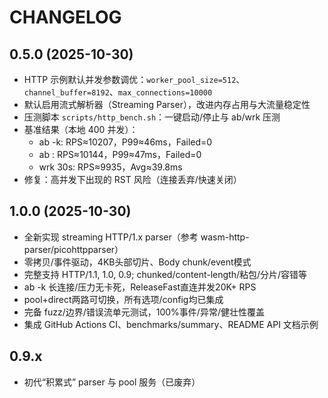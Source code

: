 # CHANGELOG

## 0.5.0 (2025-10-30)
- HTTP 示例默认并发参数调优：`worker_pool_size=512`、`channel_buffer=8192`、`max_connections=10000`
- 默认启用流式解析器（Streaming Parser），改进内存占用与大流量稳定性
- 压测脚本 `scripts/http_bench.sh`：一键启动/停止与 ab/wrk 压测
- 基准结果（本地 400 并发）：
  - ab -k: RPS≈10207，P99≈46ms，Failed=0
  - ab    : RPS≈10144，P99≈47ms，Failed=0
  - wrk 30s: RPS≈9935，Avg≈39.8ms
- 修复：高并发下出现的 RST 风险（连接丢弃/快速关闭）

## 1.0.0 (2025-10-30)
- 全新实现 streaming HTTP/1.x parser（参考 wasm-http-parser/picohttpparser）
- 零拷贝/事件驱动，4KB头部切片、Body chunk/event模式
- 完整支持 HTTP/1.1, 1.0, 0.9; chunked/content-length/粘包/分片/容错等
- ab -k 长连接/压力无卡死，ReleaseFast直连并发20K+ RPS
- pool+direct两路可切换，所有选项/config均已集成
- 完备 fuzz/边界/错误流单元测试，100%事件/异常/健壮性覆盖
- 集成 GitHub Actions CI、benchmarks/summary、README API 文档示例

## 0.9.x
- 初代“积累式” parser 与 pool 服务（已废弃）
